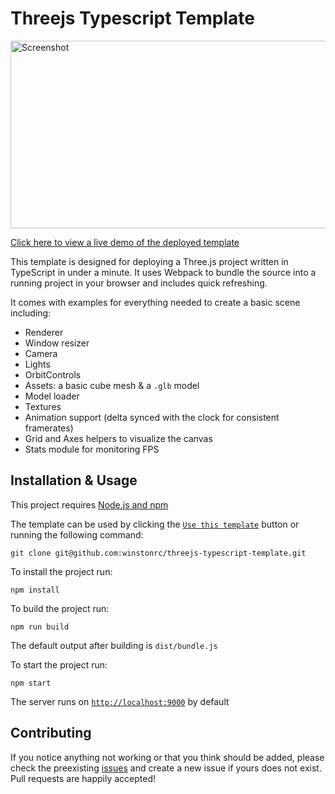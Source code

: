 # Threejs Typescript Template

[<img src="https://raw.githubusercontent.com/winstonrc/threejs-typescript-template/github-pages/images/projectScreenshot.png" alt="Screenshot" width="533" height="300">](https://winstonrc.github.io/threejs-typescript-template/)

[Click here to view a live demo of the deployed template](https://winstonrc.github.io/threejs-typescript-template/)

This template is designed for deploying a Three.js project written in TypeScript in under a minute. It uses Webpack to bundle the source into a running project in your browser and includes quick refreshing.

It comes with examples for everything needed to create a basic scene including:

- Renderer
- Window resizer
- Camera
- Lights
- OrbitControls
- Assets: a basic cube mesh & a `.glb` model
- Model loader
- Textures
- Animation support (delta synced with the clock for consistent framerates)
- Grid and Axes helpers to visualize the canvas
- Stats module for monitoring FPS

## Installation & Usage

This project requires [Node.js and npm](https://docs.npmjs.com/downloading-and-installing-node-js-and-npm)

The template can be used by clicking the [`Use this template`](https://github.com/winstonrc/threejs-typescript-template/generate) button or running the following command:
```
git clone git@github.com:winstonrc/threejs-typescript-template.git
```

To install the project run:
```
npm install
```

To build the project run:
```
npm run build
```
The default output after building is `dist/bundle.js`

To start the project run:
```
npm start
```
The server runs on [`http://localhost:9000`](http://localhost:9000) by default

## Contributing

If you notice anything not working or that you think should be added, please check the preexisting [issues](https://github.com/winstonrc/threejs-typescript-template/issues) and create a new issue if yours does not exist. Pull requests are happily accepted!
